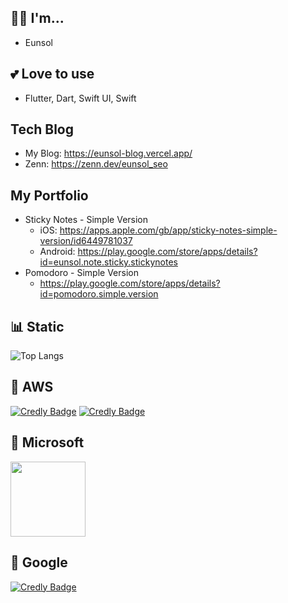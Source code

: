 ## 💁‍♀️ I'm...

- Eunsol

## 💕 Love to use

- Flutter, Dart, Swift UI, Swift

##  Tech Blog

- My Blog: https://eunsol-blog.vercel.app/
- Zenn: https://zenn.dev/eunsol_seo

## My Portfolio
- Sticky Notes - Simple Version
  - iOS: https://apps.apple.com/gb/app/sticky-notes-simple-version/id6449781037
  - Android: https://play.google.com/store/apps/details?id=eunsol.note.sticky.stickynotes
- Pomodoro - Simple Version
  - https://play.google.com/store/apps/details?id=pomodoro.simple.version

## 📊 Static

![Top Langs](https://github-readme-stats.vercel.app/api/top-langs/?username=sashapivovarova&layout=compact)

## 🔭 AWS
[![Credly Badge](https://images.credly.com/size/100x150/images/00634f82-b07f-4bbd-a6bb-53de397fc3a6/image.png)](https://www.credly.com/badges/3cb9d96b-adc2-4c57-84e4-f3932274cce7/public_url)
[![Credly Badge](https://images.credly.com/size/100x150/images/0e284c3f-5164-4b21-8660-0d84737941bc/image.png)](https://www.credly.com/badges/ac8e03ca-6f7d-4d5b-a3df-24cef38fc09a/public_url)

## 🔭 Microsoft
<a href="https://learn.microsoft.com/api/credentials/share/en-us/EunsolSeo-7516/7FE0A5F714A5ACBC?sharingId=86E0684D64157864">
  <img src="https://learn.microsoft.com/media/learn/certification/badges/microsoft-certified-associate-badge.svg" width="120"/>
</a>

## 🔭 Google
[![Credly Badge](https://images.credly.com/size/100x150/images/aae35976-6fff-441c-9ecc-186d56f6f669/blob)](https://www.credly.com/badges/eb058068-723e-4486-b367-39ab32cbd2fd/public_url)
<!--
**sashapivovarova/sashapivovarova** is a ✨ _special_ ✨ repository because its `README.md` (this file) appears on your GitHub profile.

Here are some ideas to get you started:

- 🔭 I’m currently working on ...
- 🌱 I’m currently learning ...
- 👯 I’m looking to collaborate on ...
- 🤔 I’m looking for help with ...
- 💬 Ask me about ...
- 📫 How to reach me: ...
- 😄 Pronouns: ...
- ⚡ Fun fact: ...



<a href="https://apps.apple.com/gb/app/sticky-notes-simple-version/id6449781037" target="_blank"><img src="https://img.shieds.io/badge/StickyNotes-grey?style=flat&logo=#0D96F6&logoColor=white"/></a>

-->
